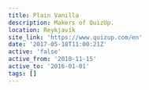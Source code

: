 ```yaml
---
title: Plain Vanilla
description: Makers of QuizUp.
location: Reykjavík
site_link: 'https://www.quizup.com/en'
date: '2017-05-18T11:00:21Z'
active: 'false'
active_from: '2010-11-15'
active_to: '2016-01-01'
tags: []
---
```




